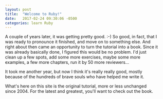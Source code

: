 ```yaml
---
layout: post
title:  "Welcome to Ruby!"
date:   2017-02-24 09:30:06 -0500
categories: learn Ruby
---
```

A couple of years later, it was getting pretty good. :-) So good, in fact, that I was ready to pronounce it finished, and move on to something else. And right about then came an opportunity to turn the tutorial into a book. Since it was already basically done, I figured this would be no problem. I'd just clean up a few spots, add some more exercises, maybe some more examples, a few more chapters, run it by 50 more reviewers...

It took me another year, but now I think it's really really good, mostly because of the hundreds of brave souls who have helped me write it.

What's here on this site is the original tutorial, more or less unchanged since 2004. For the latest and greatest, you'll want to check out the book.